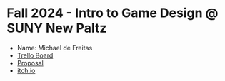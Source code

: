 # Fall 2024 - Intro to Game Design @ SUNY New Paltz
* Name: Michael de Freitas
* [Trello Board](https://trello.com/b/qQN1dU0s/new-paltz-game-design-final-project-template)
* [Proposal](Freitas-proposal.pdf)
* [itch.io](https://mfreit50.itch.io/endless-survival-game)